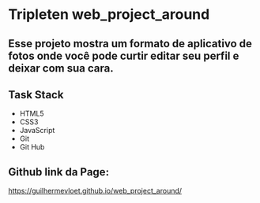 # Tripleten web_project_around

## Esse projeto mostra um formato de aplicativo de fotos onde você pode curtir editar seu perfil e deixar com sua cara.

## Task Stack

- HTML5
- CSS3
- JavaScript
- Git
- Git Hub

## Github link da Page:

https://guilhermevloet.github.io/web_project_around/